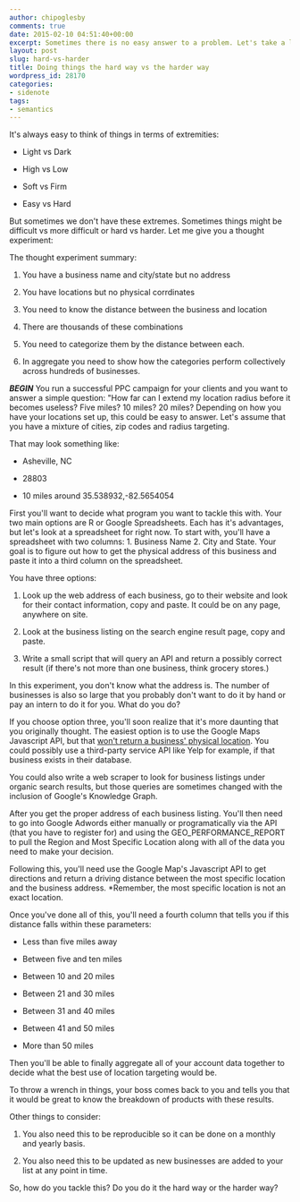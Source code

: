 ```yaml
---
author: chipoglesby
comments: true
date: 2015-02-10 04:51:40+00:00
excerpt: Sometimes there is no easy answer to a problem. Let's take a look at why.
layout: post
slug: hard-vs-harder
title: Doing things the hard way vs the harder way
wordpress_id: 28170
categories:
- sidenote
tags:
- semantics
---
```


It's always easy to think of things in terms of extremities:



	
  * Light vs Dark

	
  * High vs Low

	
  * Soft vs Firm

	
  * Easy vs Hard


But sometimes we don't have these extremes. Sometimes things might be difficult vs more difficult or hard vs harder. Let me give you a thought experiment:

The thought experiment summary:

	
  1. You have a business name and city/state but no address

	
  2. You have locations but no physical corrdinates

	
  3. You need to know the distance between the business and location

	
  4. There are thousands of these combinations

	
  5. You need to categorize them by the distance between each.

	
  6. In aggregate you need to show how the categories perform collectively across hundreds of businesses.


**_BEGIN_**
You run a successful PPC campaign for your clients and you want to answer a simple question: "How far can I extend my location radius before it becomes useless? Five miles? 10 miles? 20 miles? Depending on how you have your locations set up, this could be easy to answer. Let's assume that you have a mixture of cities, zip codes and radius targeting.

That may look something like:



	
  * Asheville, NC

	
  * 28803

	
  * 10 miles around 35.538932,-82.5654054


First you'll want to decide what program you want to tackle this with. Your two main options are R or Google Spreadsheets. Each has it's advantages, but let's look at a spreadsheet for right now. To start with, you'll have a spreadsheet with two columns: 1. Business Name 2. City and State. Your goal is to figure out how to get the physical address of this business and paste it into a third column on the spreadsheet.

You have three options:

	
  1. Look up the web address of each business, go to their website and look for their contact information, copy and paste. It could be on any page, anywhere on site.

	
  2. Look at the business listing on the search engine result page, copy and paste.

	
  3. Write a small script that will query an API and return a possibly correct result (if there's not more than one business, think grocery stores.)


In this experiment, you don't know what the address is. The number of businesses is also so large that you probably don't want to do it by hand or pay an intern to do it for you. What do you do?

If you choose option three, you'll soon realize that it's more daunting that you originally thought. The easiest option is to use the Google Maps Javascript API, but that [won't return a business' physical location](https://developers.google.com/maps/faq#geocoder_queryformat). You could possibly use a third-party service API like Yelp for example, if that business exists in their database.

You could also write a web scraper to look for business listings under organic search results, but those queries are sometimes changed with the inclusion of Google's Knowledge Graph.

After you get the proper address of each business listing. You'll then need to go into Google Adwords either manually or programatically via the API (that you have to register for) and using the GEO_PERFORMANCE_REPORT to pull the Region and Most Specific Location along with all of the data you need to make your decision.

Following this, you'll need use the Google Map's Javascript API to get directions and return a driving distance between the most specific location and the business address. *Remember, the most specific location is not an exact location.

Once you've done all of this, you'll need a fourth column that tells you if this distance falls within these parameters:



	
  * Less than five miles away

	
  * Between five and ten miles

	
  * Between 10 and 20 miles

	
  * Between 21 and 30 miles

	
  * Between 31 and 40 miles

	
  * Between 41 and 50 miles

	
  * More than 50 miles


Then you'll be able to finally aggregate all of your account data together to decide what the best use of location targeting would be.

To throw a wrench in things, your boss comes back to you and tells you that it would be great to know the breakdown of products with these results.

Other things to consider:

	
  1. You also need this to be reproducible so it can be done on a monthly and yearly basis.

	
  2. You also need this to be updated as new businesses are added to your list at any point in time.


So, how do you tackle this? Do you do it the hard way or the harder way?
